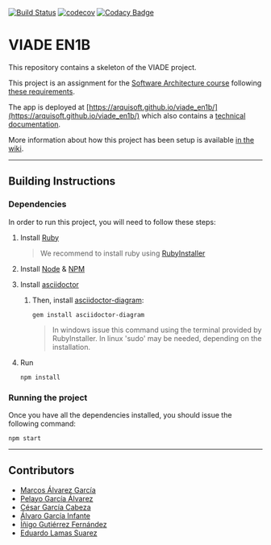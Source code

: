 [![Build Status](https://travis-ci.org/Arquisoft/viade_en1b.svg?branch=master)](https://travis-ci.org/Arquisoft/viade_en1b)
[![codecov](https://codecov.io/gh/Arquisoft/viade_en1b/branch/master/graph/badge.svg)](https://codecov.io/gh/Arquisoft/viade_en1b)
[![Codacy Badge](https://api.codacy.com/project/badge/Grade/eb242ef1364d43c4b134aa6b65acd970)](https://www.codacy.com/gh/Arquisoft/viade_en1b?utm_source=github.com&amp;utm_medium=referral&amp;utm_content=Arquisoft/viade_en1b&amp;utm_campaign=Badge_Grade)

# VIADE EN1B

This repository contains a skeleton of the VIADE project.

This project is an assignment for the [Software Architecture course](https://arquisoft.github.io/) following [these requirements](https://labra.solid.community/public/SoftwareArchitecture/AssignmentDescription/).

The app is deployed at [https://arquisoft.github.io/viade_en1b/](https://arquisoft.github.io/viade_en1b/) which also contains a [technical documentation](https://arquisoft.github.io/viade_en1b/docs).

More information about how this project has been setup is available [in the wiki](https://github.com/Arquisoft/viade_en1b/wiki).

---

## Building Instructions
### Dependencies
In order to run this project, you will need to follow these steps:
1. Install [Ruby](https://www.ruby-lang.org/es/)
    > We recommend to install ruby using [RubyInstaller](https://rubyinstaller.org/)

1. Install [Node](https://nodejs.org/) & [NPM](https://www.npmjs.com/)

1. Install [asciidoctor](https://asciidoctor.org/)
    1. Then, install [asciidoctor-diagram](https://asciidoctor.org/docs/asciidoctor-diagram/):
        ``` shell
        gem install asciidoctor-diagram
        ```
        > In windows issue this command using the terminal provided by RubyInstaller. In linux 'sudo' may be needed, depending on the installation.

1. Run 
    ```shell
    npm install 
    ```
### Running the project
Once you have all the dependencies installed, you should issue the following command:
```shell
npm start
```
---

## Contributors

- [Marcos Álvarez García](https://github.com/alvarezGarciaMarcos)
- [Pelayo García Álvarez](https://github.com/garciaAlvarezPelayo)
- [César García Cabeza](https://github.com/themrcesi)
- [Álvaro García Infante](https://github.com/alvarogarinf)
- [Íñigo Gutiérrez Fernández](https://github.com/InigoGutierrez)
- [Eduardo Lamas Suarez](https://github.com/lamasumas)

